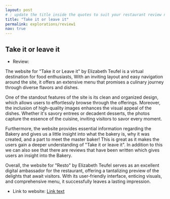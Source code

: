 ```yaml
---
layout: post
# : update the title inside the quotes to suit your restaurant review needs
title: "Take it or leave it"
permalink: explorations/review1
nav: true
---
```


## Take it or leave it

- Review:

The website for "Take it or Leave it" by Elizabeth Teufel is a virtual destination for food enthusiasts, With an inviting layout and easy navigation around the site, it offers an extensive menu that promises a culinary journey through diverse flavors and dishes.

One of the standout features of the site is its clean and organized design, which allows users to effortlessly browse through the offerings. Moreover, the inclusion of high-quality images enhances the visual appeal of the dishes. Whether it's savory entrees or decadent desserts, the photos capture the essence of the cuisine, inviting visitors to savor every moment.

Furthermore, the website provides essential information regarding the Bakery and gives us a little insight into what the bakery is, why it was created, and a part to meet the master baker! This is great as it makes the users gain a deeper understanding of "Take it or leave it". In addition to this we can also see that there are reviews that have been written which gives users an insight into the Bakery.

Overall, the website for "Resto" by Elizabeth Teufel serves as an excellent digital ambassador for the restaurant, offering a tantalizing preview of the delights that await visitors. With its user-friendly interface, enticing visuals, and comprehensive menu, it successfully leaves a lasting impression.

- Link to website: [Link text](https://allegheny-college-cmpsc-105-spring-2024.github.io/resto-Elizabeth-Teufel/menu)
